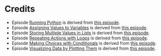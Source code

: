 # Credits

* Episode [Running Python](./00-run-quit.md) is derived from
[this episode](https://github.com/swcarpentry/python-novice-gapminder/blob/ace4b4f/_episodes/01-run-quit.md).
* Episode [Assigning Values to Variables](./01-variables.md) is derived from
[this episode](https://github.com/swcarpentry/python-novice-inflammation/blob/eb04b9a/_episodes/01-intro.md).
* Episode [Storing Multiple Values in Lists](./02-lists.md) is derived from
[this episode](https://github.com/swcarpentry/python-novice-inflammation/blob/5c3ef8d/_episodes/04-lists.md).
* Episode [Repeating Actions with Loops](./03-loops.md) is derived from
[this episode](https://github.com/swcarpentry/python-novice-gapminder/blob/ace4b4f/_episodes/12-for-loops.md).
* Episode [Making Choices with Conditionals](./04-conditionals.md) is derived from
[this episode](https://github.com/swcarpentry/python-novice-gapminder/blob/ace4b4f/_episodes/13-conditionals.md).
* Episode [Visualizing Data by Plotting Them](./06-plotting.md) is derived from
[this episode](https://github.com/swcarpentry/python-novice-gapminder/blob/ace4b4f/_episodes/09-plotting.md).
